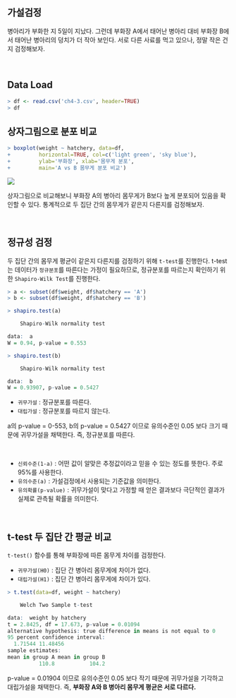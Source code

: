 ## 가설검정
병아리가 부화한 지 5일이 지났다. 그런데 부화장 A에서 태어난 병아리 대비 부화장 B에서 태어난 병아리의 덩치가 더 작아 보인다. 서로 다른 사료를 먹고 있으나, 정말 작은 건지 검정해보자.

<br>

## Data Load
```r
> df <- read.csv('ch4-3.csv', header=TRUE)
> df
```

## 상자그림으로 분포 비교
```r
> boxplot(weight ~ hatchery, data=df,
+         horizontal=TRUE, col=c('light green', 'sky blue'),
+         ylab='부화장', xlab='몸무게 분포',
+         main='A vs B 몸무게 분포 비교')
```
![](https://velog.velcdn.com/images/ddoddo/post/66adc20a-d636-4860-8bde-316cc9c21a66/image.png)<br>

상자그림으로 비교해보니 부화장 A의 병아리 몸무게가 B보다 높게 분포되어 있음을 확인할 수 있다. 통계적으로 두 집단 간의 몸무게가 같은지 다른지를 검정해보자.

<br>

## 정규성 검정
두 집단 간의 몸무게 평균이 같은지 다른지를 검정하기 위해 `t-test`를 진행한다. t-test는 데이터가 `정규분포`를 따른다는 가정이 필요하므로, 정규분포를 따르는지 확인하기 위한 `Shapiro-Wilk Test`를 진행한다.

```r
> a <- subset(df$weight, df$hatchery == 'A')
> b <- subset(df$weight, df$hatchery == 'B')

> shapiro.test(a)

	Shapiro-Wilk normality test

data:  a
W = 0.94, p-value = 0.553

> shapiro.test(b)

	Shapiro-Wilk normality test

data:  b
W = 0.93907, p-value = 0.5427
```
- `귀무가설` : 정규분포를 따른다.
- `대립가설` : 정규분포를 따르지 않는다.

a의 p-value = 0-553, b의 p-value = 0.5427 이므로 유의수준인 0.05 보다 크기 때문에 귀무가설을 채택한다. 즉, 정규분포를 따른다.

<br>

- `신뢰수준(1-a)` : 어떤 값이 알맞은 추정값이라고 믿을 수 있는 정도를 뜻한다. 주로 95%를 사용한다.
- `유의수준(a)` : 가설검정에서 사용되는 기준값을 의미한다.
- `유의확률(p-value)` : 귀무가설이 맞다고 가정할 때 얻은 결과보다 극단적인 결과가 실제로 관측될 확률을 의미한다.

<br>

## t-test 두 집단 간 평균 비교
`t-test()` 함수를 통해 부화장에 따른 몸무게 차이를 검정한다.

- `귀무가설(H0)` : 집단 간 병아리 몸무게에 차이가 없다.
- `대립가설(H1)` : 집단 간 병아리 몸무게에 차이가 있다.

```r
> t.test(data=df, weight ~ hatchery)

	Welch Two Sample t-test

data:  weight by hatchery
t = 2.8425, df = 17.673, p-value = 0.01094
alternative hypothesis: true difference in means is not equal to 0
95 percent confidence interval:
  1.71544 11.48456
sample estimates:
mean in group A mean in group B 
          110.8           104.2
```
p-value = 0.01904 이므로 유의수준인 0.05 보다 작기 때문에 귀무가설을 기각하고 대립가설을 채택한다. 즉, **부화장 A와 B 병아리 몸무게 평균은 서로 다르다.**
